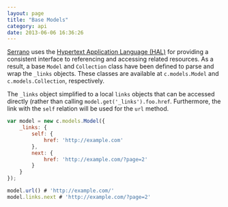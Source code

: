 ```yaml
---
layout: page
title: "Base Models"
category: api
date: 2013-06-06 16:36:26
---
```


[Serrano](http://serrano.harvest.io) uses the [Hypertext Application Language (HAL)](https://github.com/cbmi/serrano/wiki/HAL) for providing a consistent interface to referencing and accessing related resources. As a result, a base `Model` and `Collection` class have been defined to parse and wrap the `_links` objects. These classes are available at `c.models.Model` and `c.models.Collection`, respectively.

The `_links` object simplified to a local `links` objects that can be accessed directly (rather than calling `model.get('_links').foo.href`. Furthermore, the link with the `self` relation will be used for the `url` method.

```javascript
var model = new c.models.Model({
    _links: {
        self: {
            href: 'http://example.com'
        },
        next: {
            href: 'http://example.com/?page=2'
        }
    }
});

model.url() # 'http://example.com/'
model.links.next # 'http://example.com/?page=2'
```

